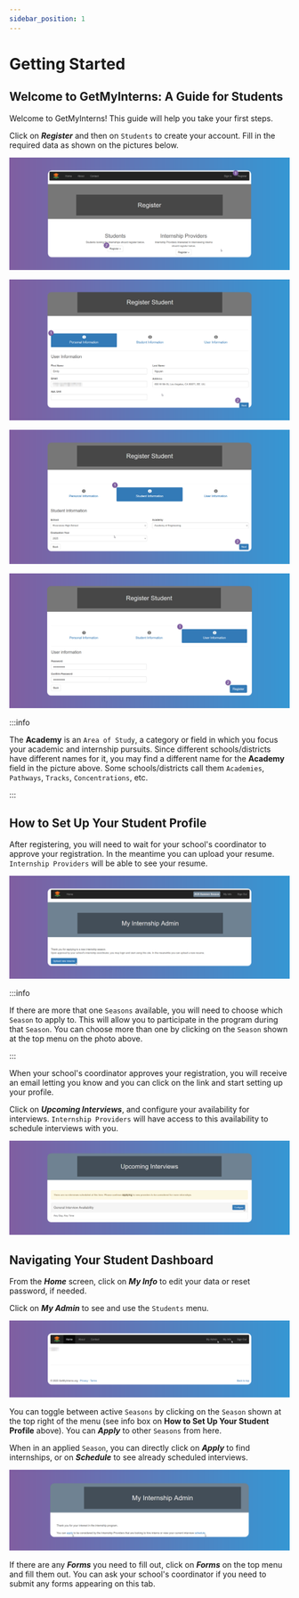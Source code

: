 ```yaml
---
sidebar_position: 1
---
```


# Getting Started

## Welcome to GetMyInterns: A Guide for Students

Welcome to GetMyInterns! This guide will help you take your first steps.

Click on **_Register_** and then on `Students` to create your account. Fill in the required data as shown on the pictures below.

![Reset Password](images/getting-started-register.png)

![Reset Password](images/register-student-1.png)

![Reset Password](images/register-student-2.png)

![Reset Password](images/register-student-3.png)

:::info

The **Academy** is an `Area of Study`, a category or field in which you focus your academic and internship pursuits. Since different schools/districts have different names for it, you may find a different name for the **Academy** field in the picture above. Some schools/districts call them `Academies`, `Pathways`, `Tracks`, `Concentrations`, etc.

:::

## How to Set Up Your Student Profile

After registering, you will need to wait for your school's coordinator to approve your registration. In the meantime you can upload your resume. `Internship Providers` will be able to see your resume.

![Reset Password](images/after-registering.png)

:::info

If there are more that one `Seasons` available, you will need to choose which `Season` to apply to. This will allow you to participate in the program during that `Season`. You can choose more than one by clicking on the `Season` shown at the top menu on the photo above.

:::

When your school's coordinator approves your registration, you will receive an email letting you know and you can click on the link and start setting up your profile.

Click on **_Upcoming Interviews_**, and configure your availability for interviews. `Internship Providers` will have access to this availability to schedule interviews with you.

![Reset Password](images/interviews-availability.png)

## Navigating Your Student Dashboard

From the **_Home_** screen, click on **_My Info_** to edit your data or reset password, if needed.

Click on **_My Admin_** to see and use the `Students` menu.

![Reset Password](images/my-admin-my-info.png)

You can toggle between active `Seasons` by clicking on the `Season` shown at the top right of the menu (see info box on **How to Set Up Your Student Profile** above). You can **_Apply_** to other `Seasons` from here.

When in an applied `Season`, you can directly click on **_Apply_** to find internships, or on **_Schedule_** to see already scheduled interviews.

![Reset Password](images/my-admin.png)

If there are any **_Forms_** you need to fill out, click on **_Forms_** on the top menu and fill them out. You can ask your school's coordinator if you need to submit any forms appearing on this tab.

